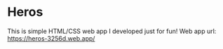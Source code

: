 # Heros
This is simple HTML/CSS web app I developed just for fun!
Web app url: https://heros-3256d.web.app/
